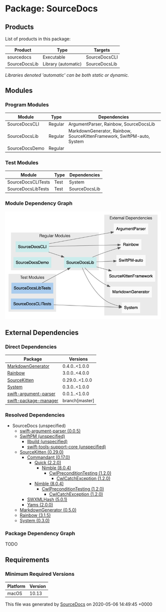# Package: **SourceDocs**

## Products

List of products in this package:

| Product | Type | Targets |
| ------- | ---- | ------- |
| sourcedocs | Executable | SourceDocsCLI |
| SourceDocsLib | Library (automatic) | SourceDocsLib |

_Libraries denoted 'automatic' can be both static or dynamic._

## Modules

### Program Modules

| Module | Type | Dependencies |
| ------ | ---- | ------------ |
| SourceDocsCLI | Regular | ArgumentParser, Rainbow, SourceDocsLib |
| SourceDocsLib | Regular | MarkdownGenerator, Rainbow, SourceKittenFramework, SwiftPM-auto, System |
| SourceDocsDemo | Regular |  |

### Test Modules

| Module | Type | Dependencies |
| ------ | ---- | ------------ |
| SourceDocsCLITests | Test | System |
| SourceDocsLibTests | Test | SourceDocsLib |

### Module Dependency Graph

[![Module Dependency Graph](PackageModules.png)](PackageModules.png)

## External Dependencies

### Direct Dependencies

| Package | Versions |
| ------- | -------- |
| [MarkdownGenerator](https://github.com/eneko/MarkdownGenerator.git) | 0.4.0..<1.0.0 |
| [Rainbow](https://github.com/onevcat/Rainbow) | 3.0.0..<4.0.0 |
| [SourceKitten](https://github.com/jpsim/SourceKitten.git) | 0.29.0..<1.0.0 |
| [System](https://github.com/eneko/System.git) | 0.3.0..<1.0.0 |
| [swift-argument-parser](https://github.com/apple/swift-argument-parser) | 0.0.1..<1.0.0 |
| [swift-package-manager](https://github.com/apple/swift-package-manager) | branch[master] |

### Resolved Dependencies

-   SourceDocs (unspecified)
    -   [swift-argument-parser (0.0.5)](https://github.com/apple/swift-argument-parser)
    -   [SwiftPM (unspecified)](https://github.com/apple/swift-package-manager)
        -   [llbuild (unspecified)](https://github.com/apple/swift-llbuild.git)
        -   [swift-tools-support-core (unspecified)](https://github.com/apple/swift-tools-support-core.git)
    -   [SourceKitten (0.29.0)](https://github.com/jpsim/SourceKitten.git)
        -   [Commandant (0.17.0)](https://github.com/Carthage/Commandant.git)
            -   [Quick (2.2.0)](https://github.com/Quick/Quick.git)
                -   [Nimble (8.0.4)](https://github.com/Quick/Nimble.git)
                    -   [CwlPreconditionTesting (1.2.0)](https://github.com/mattgallagher/CwlPreconditionTesting.git)
                        -   [CwlCatchException (1.2.0)](https://github.com/mattgallagher/CwlCatchException.git)
            -   [Nimble (8.0.4)](https://github.com/Quick/Nimble.git)
                -   [CwlPreconditionTesting (1.2.0)](https://github.com/mattgallagher/CwlPreconditionTesting.git)
                    -   [CwlCatchException (1.2.0)](https://github.com/mattgallagher/CwlCatchException.git)
        -   [SWXMLHash (5.0.1)](https://github.com/drmohundro/SWXMLHash.git)
        -   [Yams (2.0.0)](https://github.com/jpsim/Yams.git)
    -   [MarkdownGenerator (0.5.0)](https://github.com/eneko/MarkdownGenerator.git)
    -   [Rainbow (3.1.5)](https://github.com/onevcat/Rainbow)
    -   [System (0.3.0)](https://github.com/eneko/System.git)

### Package Dependency Graph

TODO

## Requirements

### Minimum Required Versions

| Platform | Version |
| -------- | ------- |
| macOS | 10.13 |

This file was generated by [SourceDocs](https://github.com/eneko/SourceDocs) on 2020-05-06 14:49:45 +0000